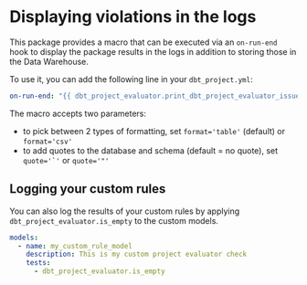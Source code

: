 # Displaying violations in the logs

This package provides a macro that can be executed via an `on-run-end` hook to display the package results in the logs in addition to storing those in the Data Warehouse.

To use it, you can add the following line in your `dbt_project.yml`:

```yaml
on-run-end: "{{ dbt_project_evaluator.print_dbt_project_evaluator_issues() }}"
```

The macro accepts two parameters:

- to pick between 2 types of formatting, set `format='table'` (default) or `format='csv'`
- to add quotes to the database and schema (default = no quote), set ``quote='`'`` or `quote='"'`

## Logging your custom rules

You can also log the results of your custom rules by applying `dbt_project_evaluator.is_empty` to
the custom models.

```yaml
models:
  - name: my_custom_rule_model
    description: This is my custom project evaluator check
    tests:
      - dbt_project_evaluator.is_empty
```
